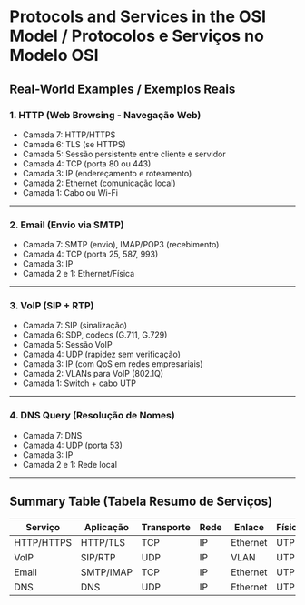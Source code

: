 # Protocols and Services in the OSI Model / Protocolos e Serviços no Modelo OSI

## Real-World Examples / Exemplos Reais

### 1. HTTP (Web Browsing - Navegação Web)
- Camada 7: HTTP/HTTPS
- Camada 6: TLS (se HTTPS)
- Camada 5: Sessão persistente entre cliente e servidor
- Camada 4: TCP (porta 80 ou 443)
- Camada 3: IP (endereçamento e roteamento)
- Camada 2: Ethernet (comunicação local)
- Camada 1: Cabo ou Wi-Fi

---

### 2. Email (Envio via SMTP)
- Camada 7: SMTP (envio), IMAP/POP3 (recebimento)
- Camada 4: TCP (porta 25, 587, 993)
- Camada 3: IP
- Camada 2 e 1: Ethernet/Física

---

### 3. VoIP (SIP + RTP)
- Camada 7: SIP (sinalização)
- Camada 6: SDP, codecs (G.711, G.729)
- Camada 5: Sessão VoIP
- Camada 4: UDP (rapidez sem verificação)
- Camada 3: IP (com QoS em redes empresariais)
- Camada 2: VLANs para VoIP (802.1Q)
- Camada 1: Switch + cabo UTP

---

### 4. DNS Query (Resolução de Nomes)
- Camada 7: DNS
- Camada 4: UDP (porta 53)
- Camada 3: IP
- Camada 2 e 1: Rede local

---

## Summary Table (Tabela Resumo de Serviços)

| Serviço         | Aplicação | Transporte | Rede | Enlace | Física |
|----------------|-----------|------------|------|--------|--------|
| HTTP/HTTPS     | HTTP/TLS  | TCP        | IP   | Ethernet | UTP    |
| VoIP           | SIP/RTP   | UDP        | IP   | VLAN     | UTP    |
| Email          | SMTP/IMAP | TCP        | IP   | Ethernet | UTP    |
| DNS            | DNS       | UDP        | IP   | Ethernet | UTP    |
